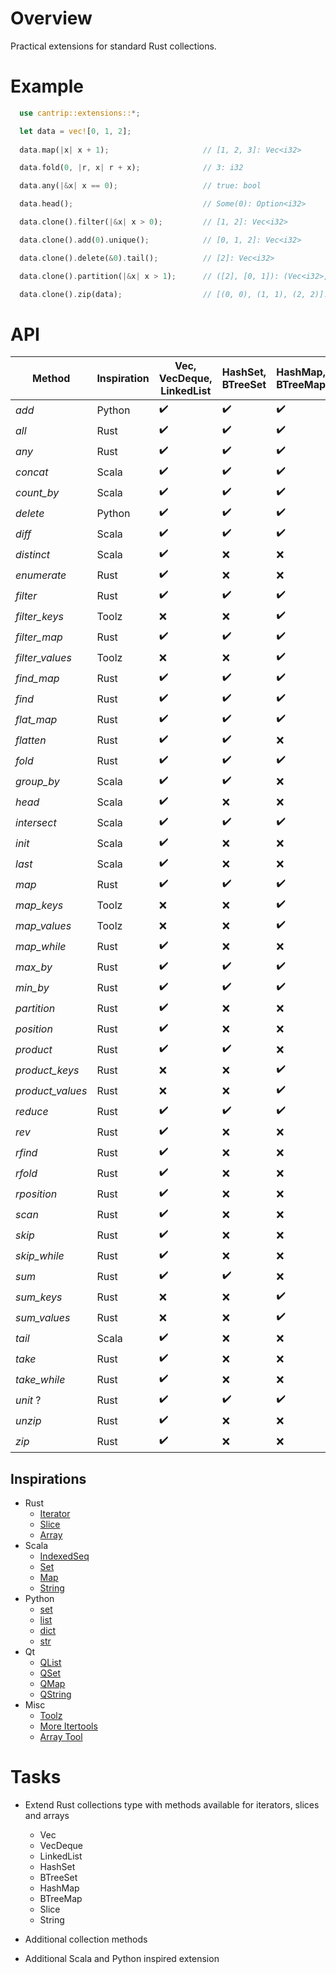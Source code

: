 # Overview

Practical extensions for standard Rust collections.

# Example

```rust
  use cantrip::extensions::*;

  let data = vec![0, 1, 2];
  
  data.map(|x| x + 1);                     // [1, 2, 3]: Vec<i32>

  data.fold(0, |r, x| r + x);              // 3: i32

  data.any(|&x| x == 0);                   // true: bool

  data.head();                             // Some(0): Option<i32>

  data.clone().filter(|&x| x > 0);         // [1, 2]: Vec<i32>

  data.clone().add(0).unique();            // [0, 1, 2]: Vec<i32>

  data.clone().delete(&0).tail();          // [2]: Vec<i32>

  data.clone().partition(|&x| x > 1);      // ([2], [0, 1]): (Vec<i32>, Vec<i32>)

  data.clone().zip(data);                  // [(0, 0), (1, 1), (2, 2)]: Vec<(i32, i32)>
```


# API

| Method           | Inspiration | Vec, VecDeque, LinkedList | HashSet, BTreeSet  | HashMap, BTreeMap  | Slice              |
|------------------|-------------|---------------------------|--------------------|--------------------|--------------------|
| *add*            | Python      | :heavy_check_mark:        | :heavy_check_mark: | :heavy_check_mark: | :x:                |
| *all*            | Rust        | :heavy_check_mark:        | :heavy_check_mark: | :heavy_check_mark: | :heavy_check_mark: |
| *any*            | Rust        | :heavy_check_mark:        | :heavy_check_mark: | :heavy_check_mark: | :heavy_check_mark: |
| *concat*         | Scala       | :heavy_check_mark:        | :heavy_check_mark: | :heavy_check_mark: | :x:                |
| *count_by*       | Scala       | :heavy_check_mark:        | :heavy_check_mark: | :heavy_check_mark: | :heavy_check_mark: |
| *delete*         | Python      | :heavy_check_mark:        | :heavy_check_mark: | :heavy_check_mark: | :x:                |
| *diff*           | Scala       | :heavy_check_mark:        | :heavy_check_mark: | :heavy_check_mark: | :x:                |
| *distinct*       | Scala       | :heavy_check_mark:        | :x:                | :x:                | :x:                |
| *enumerate*      | Rust        | :heavy_check_mark:        | :x:                | :x:                | :x:                |
| *filter*         | Rust        | :heavy_check_mark:        | :heavy_check_mark: | :heavy_check_mark: | :x:                |
| *filter_keys*    | Toolz       | :x:                       | :x:                | :heavy_check_mark: | :x:                |
| *filter_map*     | Rust        | :heavy_check_mark:        | :heavy_check_mark: | :heavy_check_mark: | :x:                |
| *filter_values*  | Toolz       | :x:                       | :x:                | :heavy_check_mark: | :x:                |
| *find_map*       | Rust        | :heavy_check_mark:        | :heavy_check_mark: | :heavy_check_mark: | :x:                |
| *find*           | Rust        | :heavy_check_mark:        | :heavy_check_mark: | :heavy_check_mark: | :heavy_check_mark: |
| *flat_map*       | Rust        | :heavy_check_mark:        | :heavy_check_mark: | :heavy_check_mark: | :x:                |
| *flatten*        | Rust        | :heavy_check_mark:        | :heavy_check_mark: | :x:                | :x:                |
| *fold*           | Rust        | :heavy_check_mark:        | :heavy_check_mark: | :heavy_check_mark: | :heavy_check_mark: |
| *group_by*       | Scala       | :heavy_check_mark:        | :heavy_check_mark: | :x:                | :heavy_check_mark: |
| *head*           | Scala       | :heavy_check_mark:        | :x:                | :x:                | :heavy_check_mark: |
| *intersect*      | Scala       | :heavy_check_mark:        | :heavy_check_mark: | :heavy_check_mark: | :x:                |
| *init*           | Scala       | :heavy_check_mark:        | :x:                | :x:                | :heavy_check_mark: |
| *last*           | Scala       | :heavy_check_mark:        | :x:                | :x:                | :heavy_check_mark: |
| *map*            | Rust        | :heavy_check_mark:        | :heavy_check_mark: | :heavy_check_mark: | :x:                |
| *map_keys*       | Toolz       | :x:                       | :x:                | :heavy_check_mark: | :x:                |
| *map_values*     | Toolz       | :x:                       | :x:                | :heavy_check_mark: | :x:                |
| *map_while*      | Rust        | :heavy_check_mark:        | :x:                | :x:                | :x:                |
| *max_by*         | Rust        | :heavy_check_mark:        | :heavy_check_mark: | :heavy_check_mark: | :heavy_check_mark: |
| *min_by*         | Rust        | :heavy_check_mark:        | :heavy_check_mark: | :heavy_check_mark: | :heavy_check_mark: |
| *partition*      | Rust        | :heavy_check_mark:        | :x:                | :x:                | :x:                |
| *position*       | Rust        | :heavy_check_mark:        | :x:                | :x:                | :heavy_check_mark: |
| *product*        | Rust        | :heavy_check_mark:        | :heavy_check_mark: | :x:                | :x:                |
| *product_keys*   | Rust        | :x:                       | :x:                | :heavy_check_mark: | :x:                |
| *product_values* | Rust        | :x:                       | :x:                | :heavy_check_mark: | :x:                |
| *reduce*         | Rust        | :heavy_check_mark:        | :heavy_check_mark: | :heavy_check_mark: | :heavy_check_mark: |
| *rev*            | Rust        | :heavy_check_mark:        | :x:                | :x:                | :x:                |
| *rfind*          | Rust        | :heavy_check_mark:        | :x:                | :x:                | :heavy_check_mark: |
| *rfold*          | Rust        | :heavy_check_mark:        | :x:                | :x:                | :heavy_check_mark: |
| *rposition*      | Rust        | :heavy_check_mark:        | :x:                | :x:                | :heavy_check_mark: |
| *scan*           | Rust        | :heavy_check_mark:        | :x:                | :x:                | :x:                |
| *skip*           | Rust        | :heavy_check_mark:        | :x:                | :x:                | :x:                |
| *skip_while*     | Rust        | :heavy_check_mark:        | :x:                | :x:                | :heavy_check_mark: |
| *sum*            | Rust        | :heavy_check_mark:        | :heavy_check_mark: | :x:                | :x:                |
| *sum_keys*       | Rust        | :x:                       | :x:                | :heavy_check_mark: | :x:                |
| *sum_values*     | Rust        | :x:                       | :x:                | :heavy_check_mark: | :x:                |
| *tail*           | Scala       | :heavy_check_mark:        | :x:                | :x:                | :heavy_check_mark: |
| *take*           | Rust        | :heavy_check_mark:        | :x:                | :x:                | :x:                |
| *take_while*     | Rust        | :heavy_check_mark:        | :x:                | :x:                | :heavy_check_mark: |
| *unit* ?         | Rust        | :heavy_check_mark:        | :heavy_check_mark: | :heavy_check_mark: | :x:                |
| *unzip*          | Rust        | :heavy_check_mark:        | :x:                | :x:                | :x:                |
| *zip*            | Rust        | :heavy_check_mark:        | :x:                | :x:                | :x:                |


## Inspirations

- Rust
  - [Iterator](https://doc.rust-lang.org/std/iter/trait.Iterator.html)
  - [Slice](https://doc.rust-lang.org/std/primitive.slice.html)
  - [Array](https://doc.rust-lang.org/std/primitive.array.html)
- Scala
  - [IndexedSeq](https://www.scala-lang.org/api/3.3.1/scala/collection/immutable/IndexedSeq.html)
  - [Set](https://www.scala-lang.org/api/3.3.1/scala/collection/immutable/Set.html)
  - [Map](https://www.scala-lang.org/api/3.3.1/scala/collection/immutable/Map.html)
  - [String](https://www.scala-lang.org/api/3.3.1/scala/collection/StringOps.html)
- Python
  - [set](https://python-reference.readthedocs.io/en/latest/docs/sets/index.html)
  - [list](https://python-reference.readthedocs.io/en/latest/docs/list/index.html)
  - [dict](https://python-reference.readthedocs.io/en/latest/docs/dict/index.html)
  - [str](https://python-reference.readthedocs.io/en/latest/docs/str/index.html)
- Qt
  - [QList](https://doc.qt.io/qt-6/qlist.html)
  - [QSet](https://doc.qt.io/qt-6/qset.html)
  - [QMap](https://doc.qt.io/qt-6/qmap.html)
  - [QString](https://doc.qt.io/qt-6/qstring.htm)
- Misc
  - [Toolz](https://toolz.readthedocs.io/en/latest/api.html)
  - [More Itertools](https://more-itertools.readthedocs.io/en/stable/api.html)
  - [Array Tool](https://github.com/danielpclark/array_tool/tree/master)

# Tasks

- Extend Rust collections type with methods available for iterators, slices and arrays
  - Vec
  - VecDeque
  - LinkedList
  - HashSet
  - BTreeSet
  - HashMap
  - BTreeMap
  - Slice
  - String


- Additional collection methods


- Additional Scala and Python inspired extension
